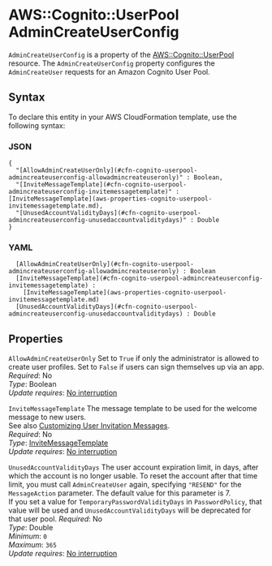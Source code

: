# AWS::Cognito::UserPool AdminCreateUserConfig<a name="aws-properties-cognito-userpool-admincreateuserconfig"></a>

`AdminCreateUserConfig` is a property of the [AWS::Cognito::UserPool](https://docs.aws.amazon.com/AWSCloudFormation/latest/UserGuide/aws-resource-cognito-userpool.html) resource\. The `AdminCreateUserConfig` property configures the `AdminCreateUser` requests for an Amazon Cognito User Pool\.

## Syntax<a name="aws-properties-cognito-userpool-admincreateuserconfig-syntax"></a>

To declare this entity in your AWS CloudFormation template, use the following syntax:

### JSON<a name="aws-properties-cognito-userpool-admincreateuserconfig-syntax.json"></a>

```
{
  "[AllowAdminCreateUserOnly](#cfn-cognito-userpool-admincreateuserconfig-allowadmincreateuseronly)" : Boolean,
  "[InviteMessageTemplate](#cfn-cognito-userpool-admincreateuserconfig-invitemessagetemplate)" : [InviteMessageTemplate](aws-properties-cognito-userpool-invitemessagetemplate.md),
  "[UnusedAccountValidityDays](#cfn-cognito-userpool-admincreateuserconfig-unusedaccountvaliditydays)" : Double
}
```

### YAML<a name="aws-properties-cognito-userpool-admincreateuserconfig-syntax.yaml"></a>

```
﻿  [AllowAdminCreateUserOnly](#cfn-cognito-userpool-admincreateuserconfig-allowadmincreateuseronly) : Boolean
﻿  [InviteMessageTemplate](#cfn-cognito-userpool-admincreateuserconfig-invitemessagetemplate) : 
    [InviteMessageTemplate](aws-properties-cognito-userpool-invitemessagetemplate.md)
﻿  [UnusedAccountValidityDays](#cfn-cognito-userpool-admincreateuserconfig-unusedaccountvaliditydays) : Double
```

## Properties<a name="aws-properties-cognito-userpool-admincreateuserconfig-properties"></a>

`AllowAdminCreateUserOnly`  <a name="cfn-cognito-userpool-admincreateuserconfig-allowadmincreateuseronly"></a>
Set to `True` if only the administrator is allowed to create user profiles\. Set to `False` if users can sign themselves up via an app\.  
*Required*: No  
*Type*: Boolean  
*Update requires*: [No interruption](https://docs.aws.amazon.com/AWSCloudFormation/latest/UserGuide/using-cfn-updating-stacks-update-behaviors.html#update-no-interrupt)

`InviteMessageTemplate`  <a name="cfn-cognito-userpool-admincreateuserconfig-invitemessagetemplate"></a>
The message template to be used for the welcome message to new users\.  
See also [Customizing User Invitation Messages](http://docs.aws.amazon.com/cognito/latest/developerguide/cognito-user-pool-settings-message-customizations.html#cognito-user-pool-settings-user-invitation-message-customization)\.  
*Required*: No  
*Type*: [InviteMessageTemplate](aws-properties-cognito-userpool-invitemessagetemplate.md)  
*Update requires*: [No interruption](https://docs.aws.amazon.com/AWSCloudFormation/latest/UserGuide/using-cfn-updating-stacks-update-behaviors.html#update-no-interrupt)

`UnusedAccountValidityDays`  <a name="cfn-cognito-userpool-admincreateuserconfig-unusedaccountvaliditydays"></a>
The user account expiration limit, in days, after which the account is no longer usable\. To reset the account after that time limit, you must call `AdminCreateUser` again, specifying `"RESEND"` for the `MessageAction` parameter\. The default value for this parameter is 7\.   
If you set a value for `TemporaryPasswordValidityDays` in `PasswordPolicy`, that value will be used and `UnusedAccountValidityDays` will be deprecated for that user pool\. 
*Required*: No  
*Type*: Double  
*Minimum*: `0`  
*Maximum*: `365`  
*Update requires*: [No interruption](https://docs.aws.amazon.com/AWSCloudFormation/latest/UserGuide/using-cfn-updating-stacks-update-behaviors.html#update-no-interrupt)